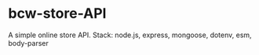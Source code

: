 # bcw-store-API
A simple online store API. Stack: node.js, express, mongoose, dotenv, esm, body-parser

